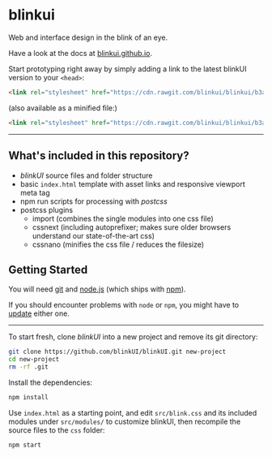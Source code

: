 # blinkui
Web and interface design in the blink of an eye.

Have a look at the docs at [blinkui.github.io](https://blinkui.github.io/).

Start prototyping right away by simply adding a link to the latest blinkUI version to your `<head>`:

``` html
<link rel="stylesheet" href="https://cdn.rawgit.com/blinkui/blinkui/b3a04c2e/css/blink.css">
```

(also available as a minified file:)

``` html
<link rel="stylesheet" href="https://cdn.rawgit.com/blinkui/blinkui/b3a04c2e/css/blink.min.css">
```

---

## What's included in this repository?

- *blinkUI* source files and folder structure
- basic `index.html` template with asset links and responsive viewport meta tag
- npm run scripts for processing with *postcss*
- postcss plugins
  - import (combines the single modules into one css file)
  - cssnext (including autoprefixer; makes sure older browsers understand our state-of-the-art css)
  - cssnano (minifies the css file / reduces the filesize)

## Getting Started

You will need [git](https://git-scm.com/) and [node.js](http://nodejs.org/download/) (which ships with [npm](https://docs.npmjs.com/getting-started/what-is-npm)).

If you should encounter problems with `node` or `npm`, you might have to [update](https://docs.npmjs.com/getting-started/installing-node) either one.

---

To start fresh, clone *blinkUI* into a new project and remove its git directory:

```bash
git clone https://github.com/blinkUI/blinkUI.git new-project
cd new-project
rm -rf .git
```

Install the dependencies:

```bash
npm install
```

Use `index.html` as a starting point, and edit `src/blink.css` and its included modules under `src/modules/` to customize blinkUI, then recompile the source files to the `css` folder:

```bash
npm start
```
